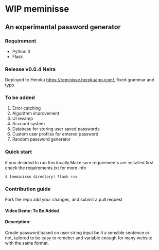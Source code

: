 # WIP meminisse
## An experimental password generator

### Requirement

- Python 3
- Flask

### Release v0.0.4 Neira

Deployed to Heroku https://reminisse.herokuapp.com/,
fixed grammar and typo.

### To be added

1. Error catching
2. Algorithm improvement
3. UI revamp
4. Account system
5. Database for storing user saved passwords
6. Custom user profiles for entered password
7. Random password generator

### Quick start

if you decided to run this locally
Make sure requirements are installed first
check the requirements.txt for more info

```
$ [meminisse directory] flask run
```

### Contribution guide

Fork the repo add your changes, and submit a pull request

#### Video Demo: To Be Added
#### Description:

Create password based on user string input be it a sensible sentence or not,
tailored to be easy to remeber and variable enough for many website with the same format.